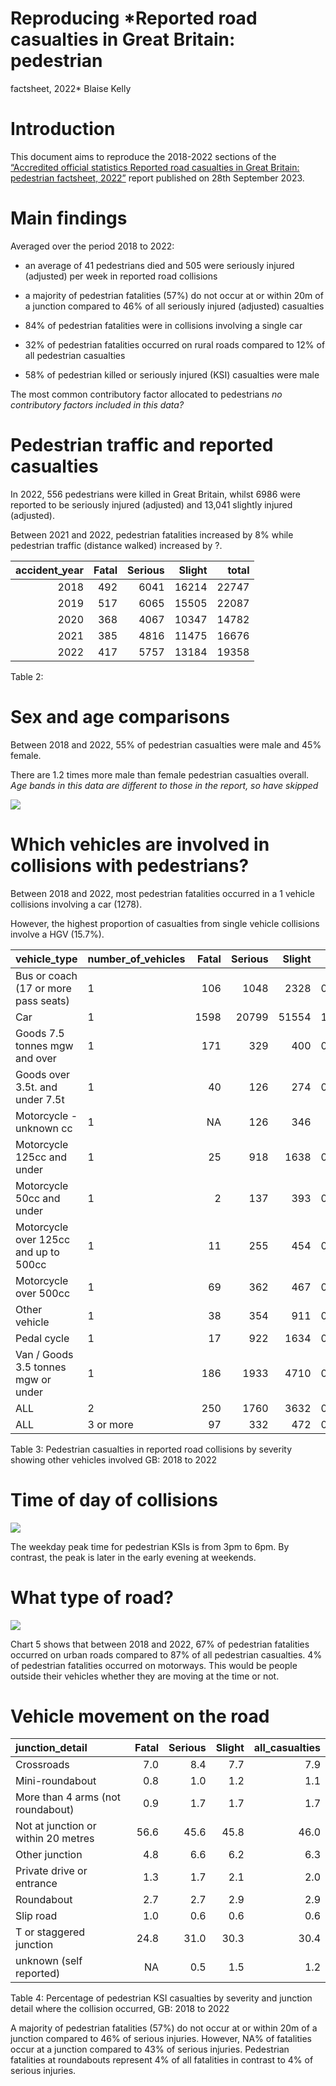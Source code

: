 # Reproducing *Reported road casualties in Great Britain: pedestrian
factsheet, 2022*
Blaise Kelly

# Introduction

This document aims to reproduce the 2018-2022 sections of the
[“Accredited official statistics Reported road casualties in Great
Britain: pedestrian factsheet,
2022”](https://www.gov.uk/government/statistics/reported-road-casualties-great-britain-pedestrian-factsheet-2022/reported-road-casualties-in-great-britain-pedestrian-factsheet-2022#further-information)
report published on 28th September 2023.

# Main findings

Averaged over the period 2018 to 2022:

- an average of 41 pedestrians died and 505 were seriously injured
  (adjusted) per week in reported road collisions

- a majority of pedestrian fatalities (57%) do not occur at or within
  20m of a junction compared to 46% of all seriously injured (adjusted)
  casualties

- 84% of pedestrian fatalities were in collisions involving a single car

- 32% of pedestrian fatalities occurred on rural roads compared to 12%
  of all pedestrian casualties

- 58% of pedestrian killed or seriously injured (KSI) casualties were
  male

The most common contributory factor allocated to pedestrians *no
contributory factors included in this data?*

# Pedestrian traffic and reported casualties

In 2022, 556 pedestrians were killed in Great Britain, whilst 6986 were
reported to be seriously injured (adjusted) and 13,041 slightly injured
(adjusted).

Between 2021 and 2022, pedestrian fatalities increased by 8% while
pedestrian traffic (distance walked) increased by ?.

| accident_year | Fatal | Serious | Slight | total |
|--------------:|------:|--------:|-------:|------:|
|          2018 |   492 |    6041 |  16214 | 22747 |
|          2019 |   517 |    6065 |  15505 | 22087 |
|          2020 |   368 |    4067 |  10347 | 14782 |
|          2021 |   385 |    4816 |  11475 | 16676 |
|          2022 |   417 |    5757 |  13184 | 19358 |

Table 2:

# Sex and age comparisons

Between 2018 and 2022, 55% of pedestrian casualties were male and 45%
female.

There are 1.2 times more male than female pedestrian casualties overall.
*Age bands in this data are different to those in the report, so have
skipped*

![](README_files/figure-commonmark/unnamed-chunk-6-1.png)

# Which vehicles are involved in collisions with pedestrians?

Between 2018 and 2022, most pedestrian fatalities occurred in a 1
vehicle collisions involving a car (1278).

However, the highest proportion of casualties from single vehicle
collisions involve a HGV (15.7%).

| vehicle_type                          | number_of_vehicles | Fatal | Serious | Slight |  pc_fatal |
|:--------------------------------------|:-------------------|------:|--------:|-------:|----------:|
| Bus or coach (17 or more pass seats)  | 1                  |   106 |    1048 |   2328 | 0.1047182 |
| Car                                   | 1                  |  1598 |   20799 |  51554 | 1.5786770 |
| Goods 7.5 tonnes mgw and over         | 1                  |   171 |     329 |    400 | 0.1689323 |
| Goods over 3.5t. and under 7.5t       | 1                  |    40 |     126 |    274 | 0.0395163 |
| Motorcycle - unknown cc               | 1                  |    NA |     126 |    346 |        NA |
| Motorcycle 125cc and under            | 1                  |    25 |     918 |   1638 | 0.0246977 |
| Motorcycle 50cc and under             | 1                  |     2 |     137 |    393 | 0.0019758 |
| Motorcycle over 125cc and up to 500cc | 1                  |    11 |     255 |    454 | 0.0108670 |
| Motorcycle over 500cc                 | 1                  |    69 |     362 |    467 | 0.0681657 |
| Other vehicle                         | 1                  |    38 |     354 |    911 | 0.0375405 |
| Pedal cycle                           | 1                  |    17 |     922 |   1634 | 0.0167944 |
| Van / Goods 3.5 tonnes mgw or under   | 1                  |   186 |    1933 |   4710 | 0.1837509 |
| ALL                                   | 2                  |   250 |    1760 |   3632 | 0.2469770 |
| ALL                                   | 3 or more          |    97 |     332 |    472 | 0.0958271 |

Table 3: Pedestrian casualties in reported road collisions by severity
showing other vehicles involved GB: 2018 to 2022

# Time of day of collisions

![](README_files/figure-commonmark/unnamed-chunk-10-1.png)

The weekday peak time for pedestrian KSIs is from 3pm to 6pm. By
contrast, the peak is later in the early evening at weekends.

# What type of road?

![](README_files/figure-commonmark/unnamed-chunk-11-1.png)

Chart 5 shows that between 2018 and 2022, 67% of pedestrian fatalities
occurred on urban roads compared to 87% of all pedestrian casualties. 4%
of pedestrian fatalities occurred on motorways. This would be people
outside their vehicles whether they are moving at the time or not.

# Vehicle movement on the road

| junction_detail                     | Fatal | Serious | Slight | all_casualties |
|:------------------------------------|------:|--------:|-------:|---------------:|
| Crossroads                          |   7.0 |     8.4 |    7.7 |            7.9 |
| Mini-roundabout                     |   0.8 |     1.0 |    1.2 |            1.1 |
| More than 4 arms (not roundabout)   |   0.9 |     1.7 |    1.7 |            1.7 |
| Not at junction or within 20 metres |  56.6 |    45.6 |   45.8 |           46.0 |
| Other junction                      |   4.8 |     6.6 |    6.2 |            6.3 |
| Private drive or entrance           |   1.3 |     1.7 |    2.1 |            2.0 |
| Roundabout                          |   2.7 |     2.7 |    2.9 |            2.9 |
| Slip road                           |   1.0 |     0.6 |    0.6 |            0.6 |
| T or staggered junction             |  24.8 |    31.0 |   30.3 |           30.4 |
| unknown (self reported)             |    NA |     0.5 |    1.5 |            1.2 |

Table 4: Percentage of pedestrian KSI casualties by severity and
junction detail where the collision occurred, GB: 2018 to 2022

A majority of pedestrian fatalities (57%) do not occur at or within 20m
of a junction compared to 46% of serious injuries. However, NA% of
fatalities occur at a junction compared to 43% of serious injuries.
Pedestrian fatalities at roundabouts represent 4% of all fatalities in
contrast to 4% of serious injuries.
